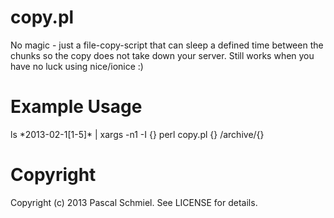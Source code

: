 copy.pl
=======

No magic - just a file-copy-script that can sleep a defined time between the chunks so the copy does not take down your server. Still works when you have no luck using nice/ionice :)

Example Usage
=============

ls \*2013-02-1[1-5]\* | xargs -n1 -I {} perl copy.pl {} /archive/{}

Copyright
=========

Copyright (c) 2013 Pascal Schmiel. See LICENSE for details.
